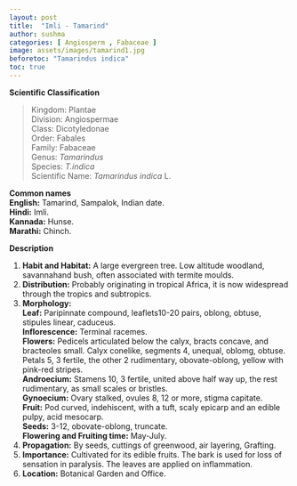 ```yaml
---
layout: post
title:  "Imli - Tamarind"
author: sushma
categories: [ Angiosperm , Fabaceae ]
image: assets/images/tamarind1.jpg
beforetoc: "Tamarindus indica"
toc: true
---
```

  
**Scientific Classification**  
>Kingdom:			Plantae  
>Division:			Angiospermae  
>Class:				Dicotyledonae  
>Order:				Fabales  
>Family:			Fabaceae  
>Genus:				*Tamarindus*  
>Species:			*T.indica*  
>Scientific Name:	*Tamarindus indica* L.  
  
**Common names**  
**English:** Tamarind, Sampalok, Indian date.  
**Hindi:** Imli.  
**Kannada:** Hunse.  
**Marathi:** Chinch.  
  
**Description**  
1. **Habit and Habitat:** A large evergreen tree. Low altitude woodland, savannahand bush, often associated with termite moulds.  
2. **Distribution:** Probably originating in tropical Africa, it is now widespread through the tropics and subtropics.  
3. **Morphology:**  
**Leaf:** Paripinnate compound, leaflets10-20 pairs, oblong, obtuse, stipules linear, caduceus.  
**Inflorescence:** Terminal racemes.  
**Flowers:** Pedicels articulated below the calyx, bracts concave, and bracteoles small. Calyx conelike, segments 4, unequal, oblomg, obtuse. Petals 5, 3 fertile, the other 2 rudimentary, obovate-oblong, yellow with pink-red stripes.  
**Androecium:** Stamens 10, 3 fertile, united above half way up, the rest rudimentary, as small scales or bristles.  
**Gynoecium:** Ovary stalked, ovules 8, 12 or more, stigma capitate.  
**Fruit:** Pod curved, indehiscent, with a tuft, scaly epicarp and an edible pulpy, acid mesocarp.  
**Seeds:** 3-12, obovate-oblong, truncate.  
**Flowering and Fruiting time:** May-July.  
4. **Propagation:** By seeds, cuttings of greenwood, air layering, Grafting.  
5. **Importance:** Cultivated for its edible fruits. The bark is used for loss of sensation in paralysis. The leaves are applied on inflammation.  
6. **Location:** Botanical Garden and Office.  
